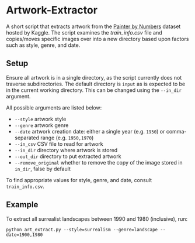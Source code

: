 # Artwork-Extractor
A short script that extracts artwork from the [Painter by Numbers](https://www.kaggle.com/c/painter-by-numbers/data)
dataset hosted by Kaggle. The script examines the *train_info.csv* file and copies/moves specific images over into
a new directory based upon factors such as style, genre, and date.

## Setup
Ensure all artwork is in a single directory, as the script currently does not traverse subdirectories. The default
directory is `input` as is expected to be in the current working directory. This can be changed using the
`--in_dir` argument.

All possible arguments are listed below:
- `--style` artwork style
- `--genre` artwork genre
- `--date` artwork creation date: either a single year (e.g. `1950`) or comma-separated range (e.g. `1950,1970`)
- `--in_csv` CSV file to read for artwork
- `--in_dir` directory where artwork is stored
- `--out_dir` directory to put extracted artwork
- `--remove_original` whether to remove the copy of the image stored in `in_dir`, false by default

To find appropriate values for style, genre, and date, consult `train_info.csv`.

## Example
To extract all surrealist landscapes between 1990 and 1980 (inclusive), run:

`python art_extract.py --style=surrealism --genre=landscape --date=1900,1980`
